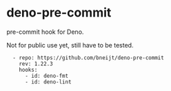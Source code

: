 # deno-pre-commit

pre-commit hook for Deno.

Not for public use yet, still have to be tested.

```
  - repo: https://github.com/bneijt/deno-pre-commit
    rev: 1.22.3
    hooks:
      - id: deno-fmt
      - id: deno-lint
```
